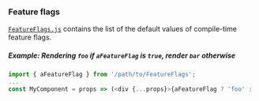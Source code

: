 ### Feature flags

[`FeatureFlags.js`](./FeatureFlags.js) contains the list of the default values
of compile-time feature flags.

##### Example: Rendering `foo` if `aFeatureFlag` is `true`, render `bar` otherwise

```javascript
import { aFeatureFlag } from '/path/to/FeatureFlags';
...
const MyComponent = props => (<div {...props}>{aFeatureFlag ? 'foo' : 'bar'}</div>);
```
